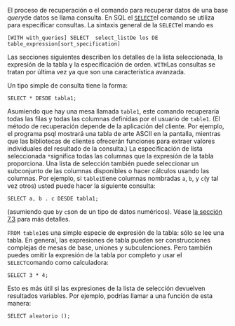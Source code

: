 El proceso de recuperación o el comando para recuperar datos de una base *query*de datos se llama consulta. En SQL el  [`SELECT`](https://www.postgresql.org/docs/current/sql-select.html)el comando se utiliza para especificar consultas. La sintaxis general de la  `SELECT`el mando es

```
[WITH with_queries] SELECT  select_listDe los DE  table_expression[sort_specification]
```

Las secciones siguientes describen los detalles de la lista  seleccionada, la expresión de la tabla y la especificación de orden.  `WITH`Las consultas se tratan por última vez ya que son una característica avanzada.

Un tipo simple de consulta tiene la forma:

```
SELECT * DESDE tabla1;
```

Asumiendo que hay una mesa llamada `table1`, este comando recuperaría todas las filas y todas las columnas definidas por el usuario de `table1`. (El método de recuperación depende de la aplicación del cliente. Por ejemplo, el programa psql mostrará una tabla de arte ASCII en la pantalla, mientras que las  bibliotecas de clientes ofrecerán funciones para extraer valores  individuales del resultado de la consulta.) La especificación de lista  seleccionada  `*`significa todas las columnas que la expresión de la tabla proporciona. Una lista  de selección también puede seleccionar un subconjunto de las columnas  disponibles o hacer cálculos usando las columnas. Por ejemplo, si  `table1`tiene columnas nombradas `a`, `b`, y  `c`(y tal vez otros) usted puede hacer la siguiente consulta:

```
SELECT a, b . c DESDE tabla1;
```

(asumiendo que  `b`y  `c`son de un tipo de datos numéricos). Véase [la sección 7.3](https://www.postgresql.org/docs/current/queries-select-lists.html) para más detalles.

 `FROM table1`es una simple especie de expresión de la tabla: sólo se lee una tabla. En  general, las expresiones de tabla pueden ser construcciones complejas de mesas de base, uniones y subculenciones. Pero también puedes omitir la  expresión de la tabla por completo y usar el  `SELECT`comando como calculadora:

```
SELECT 3 * 4;
```

Esto es más útil si las expresiones de la lista de selección  devuelven resultados variables. Por ejemplo, podrías llamar a una  función de esta manera:

```
SELECT aleatorio ();
```